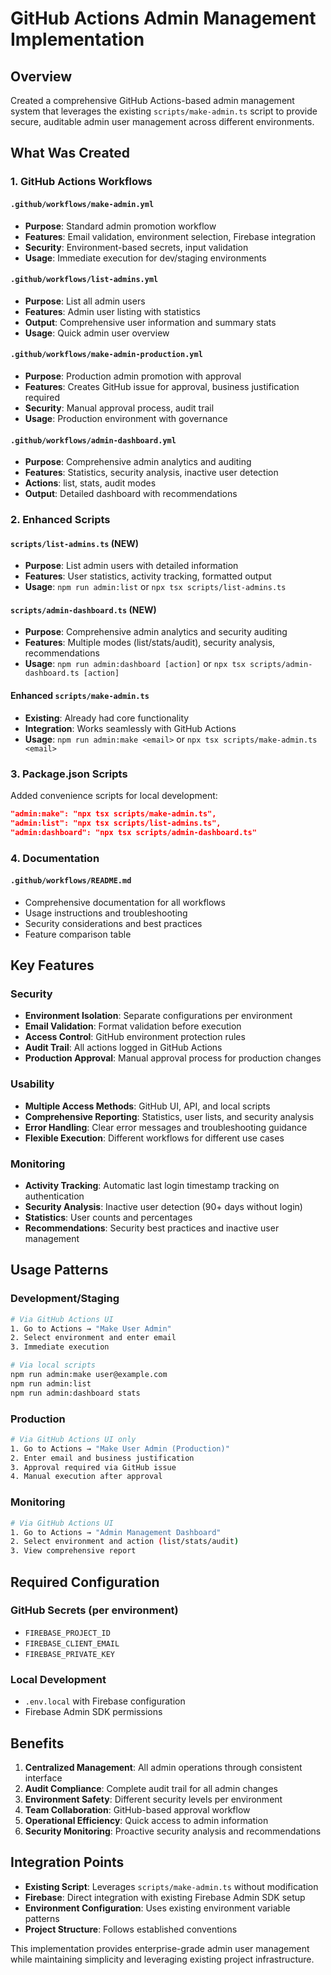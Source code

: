# GitHub Actions Admin Management Implementation

## Overview

Created a comprehensive GitHub Actions-based admin management system that leverages the existing `scripts/make-admin.ts` script to provide secure, auditable admin user management across different environments.

## What Was Created

### 1. GitHub Actions Workflows

#### `.github/workflows/make-admin.yml`
- **Purpose**: Standard admin promotion workflow
- **Features**: Email validation, environment selection, Firebase integration
- **Security**: Environment-based secrets, input validation
- **Usage**: Immediate execution for dev/staging environments

#### `.github/workflows/list-admins.yml`
- **Purpose**: List all admin users
- **Features**: Admin user listing with statistics
- **Output**: Comprehensive user information and summary stats
- **Usage**: Quick admin user overview

#### `.github/workflows/make-admin-production.yml`
- **Purpose**: Production admin promotion with approval
- **Features**: Creates GitHub issue for approval, business justification required
- **Security**: Manual approval process, audit trail
- **Usage**: Production environment with governance

#### `.github/workflows/admin-dashboard.yml`
- **Purpose**: Comprehensive admin analytics and auditing
- **Features**: Statistics, security analysis, inactive user detection
- **Actions**: list, stats, audit modes
- **Output**: Detailed dashboard with recommendations

### 2. Enhanced Scripts

#### `scripts/list-admins.ts` (NEW)
- **Purpose**: List admin users with detailed information
- **Features**: User statistics, activity tracking, formatted output
- **Usage**: `npm run admin:list` or `npx tsx scripts/list-admins.ts`

#### `scripts/admin-dashboard.ts` (NEW)
- **Purpose**: Comprehensive admin analytics and security auditing
- **Features**: Multiple modes (list/stats/audit), security analysis, recommendations
- **Usage**: `npm run admin:dashboard [action]` or `npx tsx scripts/admin-dashboard.ts [action]`

#### Enhanced `scripts/make-admin.ts`
- **Existing**: Already had core functionality
- **Integration**: Works seamlessly with GitHub Actions
- **Usage**: `npm run admin:make <email>` or `npx tsx scripts/make-admin.ts <email>`

### 3. Package.json Scripts

Added convenience scripts for local development:
```json
"admin:make": "npx tsx scripts/make-admin.ts",
"admin:list": "npx tsx scripts/list-admins.ts",
"admin:dashboard": "npx tsx scripts/admin-dashboard.ts"
```

### 4. Documentation

#### `.github/workflows/README.md`
- Comprehensive documentation for all workflows
- Usage instructions and troubleshooting
- Security considerations and best practices
- Feature comparison table

## Key Features

### Security
- **Environment Isolation**: Separate configurations per environment
- **Email Validation**: Format validation before execution
- **Access Control**: GitHub environment protection rules
- **Audit Trail**: All actions logged in GitHub Actions
- **Production Approval**: Manual approval process for production changes

### Usability
- **Multiple Access Methods**: GitHub UI, API, and local scripts
- **Comprehensive Reporting**: Statistics, user lists, and security analysis
- **Error Handling**: Clear error messages and troubleshooting guidance
- **Flexible Execution**: Different workflows for different use cases

### Monitoring
- **Activity Tracking**: Automatic last login timestamp tracking on authentication
- **Security Analysis**: Inactive user detection (90+ days without login)
- **Statistics**: User counts and percentages
- **Recommendations**: Security best practices and inactive user management

## Usage Patterns

### Development/Staging
```bash
# Via GitHub Actions UI
1. Go to Actions → "Make User Admin"
2. Select environment and enter email
3. Immediate execution

# Via local scripts
npm run admin:make user@example.com
npm run admin:list
npm run admin:dashboard stats
```

### Production
```bash
# Via GitHub Actions UI only
1. Go to Actions → "Make User Admin (Production)"
2. Enter email and business justification
3. Approval required via GitHub issue
4. Manual execution after approval
```

### Monitoring
```bash
# Via GitHub Actions UI
1. Go to Actions → "Admin Management Dashboard"
2. Select environment and action (list/stats/audit)
3. View comprehensive report
```

## Required Configuration

### GitHub Secrets (per environment)
- `FIREBASE_PROJECT_ID`
- `FIREBASE_CLIENT_EMAIL`
- `FIREBASE_PRIVATE_KEY`

### Local Development
- `.env.local` with Firebase configuration
- Firebase Admin SDK permissions

## Benefits

1. **Centralized Management**: All admin operations through consistent interface
2. **Audit Compliance**: Complete audit trail for all admin changes
3. **Environment Safety**: Different security levels per environment
4. **Team Collaboration**: GitHub-based approval workflow
5. **Operational Efficiency**: Quick access to admin information
6. **Security Monitoring**: Proactive security analysis and recommendations

## Integration Points

- **Existing Script**: Leverages `scripts/make-admin.ts` without modification
- **Firebase**: Direct integration with existing Firebase Admin SDK setup
- **Environment Configuration**: Uses existing environment variable patterns
- **Project Structure**: Follows established conventions

This implementation provides enterprise-grade admin user management while maintaining simplicity and leveraging existing project infrastructure.